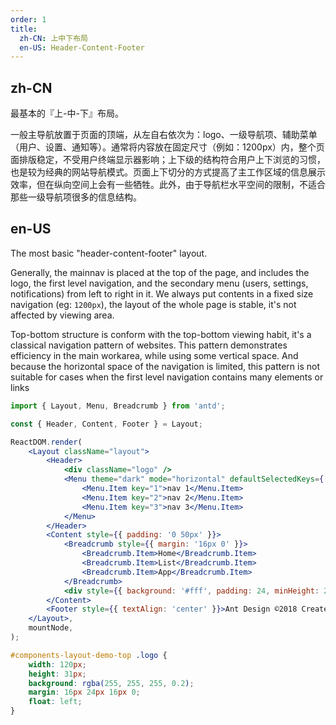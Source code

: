 ```yaml
---
order: 1
title:
  zh-CN: 上中下布局
  en-US: Header-Content-Footer
---
```


## zh-CN

最基本的『上-中-下』布局。

一般主导航放置于页面的顶端，从左自右依次为：logo、一级导航项、辅助菜单（用户、设置、通知等）。通常将内容放在固定尺寸（例如：1200px）内，整个页面排版稳定，不受用户终端显示器影响；上下级的结构符合用户上下浏览的习惯，也是较为经典的网站导航模式。页面上下切分的方式提高了主工作区域的信息展示效率，但在纵向空间上会有一些牺牲。此外，由于导航栏水平空间的限制，不适合那些一级导航项很多的信息结构。

## en-US

The most basic "header-content-footer" layout.

Generally, the mainnav is placed at the top of the page, and includes the logo, the first level navigation, and the secondary menu (users, settings, notifications) from left to right in it. We always put contents in a fixed size navigation (eg: `1200px`), the layout of the whole page is stable, it's not affected by viewing area.

Top-bottom structure is conform with the top-bottom viewing habit, it's a classical navigation pattern of websites. This pattern demonstrates efficiency in the main workarea, while using some vertical space. And because the horizontal space of the navigation is limited, this pattern is not suitable for cases when the first level navigation contains many elements or links

```jsx
import { Layout, Menu, Breadcrumb } from 'antd';

const { Header, Content, Footer } = Layout;

ReactDOM.render(
	<Layout className="layout">
		<Header>
			<div className="logo" />
			<Menu theme="dark" mode="horizontal" defaultSelectedKeys={['2']} style={{ lineHeight: '64px' }}>
				<Menu.Item key="1">nav 1</Menu.Item>
				<Menu.Item key="2">nav 2</Menu.Item>
				<Menu.Item key="3">nav 3</Menu.Item>
			</Menu>
		</Header>
		<Content style={{ padding: '0 50px' }}>
			<Breadcrumb style={{ margin: '16px 0' }}>
				<Breadcrumb.Item>Home</Breadcrumb.Item>
				<Breadcrumb.Item>List</Breadcrumb.Item>
				<Breadcrumb.Item>App</Breadcrumb.Item>
			</Breadcrumb>
			<div style={{ background: '#fff', padding: 24, minHeight: 280 }}>Content</div>
		</Content>
		<Footer style={{ textAlign: 'center' }}>Ant Design ©2018 Created by Ant UED</Footer>
	</Layout>,
	mountNode,
);
```

```css
#components-layout-demo-top .logo {
	width: 120px;
	height: 31px;
	background: rgba(255, 255, 255, 0.2);
	margin: 16px 24px 16px 0;
	float: left;
}
```
